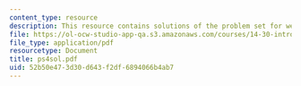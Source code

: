 ```yaml
---
content_type: resource
description: This resource contains solutions of the problem set for week 4.
file: https://ol-ocw-studio-app-qa.s3.amazonaws.com/courses/14-30-introduction-to-statistical-method-in-economics-spring-2006/52b50e473d30d643f2df6894066b4ab7_ps4sol.pdf
file_type: application/pdf
resourcetype: Document
title: ps4sol.pdf
uid: 52b50e47-3d30-d643-f2df-6894066b4ab7
---
```

